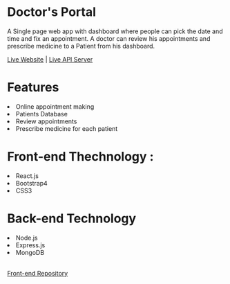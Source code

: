 # Doctor's Portal
A Single page web app with dashboard where people can pick the date and time and fix an appointment. A doctor can review his appointments and prescribe medicine to a Patient from his dashboard. 
</br>

<a href="https://doctors-portal-e60bb.web.app/">Live Website</a> | <a href="https://morning-ravine-21847.herokuapp.com/">Live API Server</a>

# Features

<li> Online appointment making </li>
<li>Patients Database</li>
<li>Review appointments</li>
<li>Prescribe medicine for each patient</li>

# Front-end Thechnology :
<li>React.js</li>
<li>Bootstrap4</li>
<li>CSS3</li>

# Back-end Technology
<li>Node.js</li>
<li>Express.js</li>
<li>MongoDB</li>
</br>

<a href="https://github.com/Niloy-Sumon/Doctors-Portal">Front-end Repository</a>